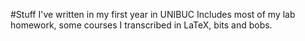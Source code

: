 #Stuff I've written in my first year in UNIBUC
Includes most of my lab homework, some courses I transcribed in LaTeX, bits and bobs.
